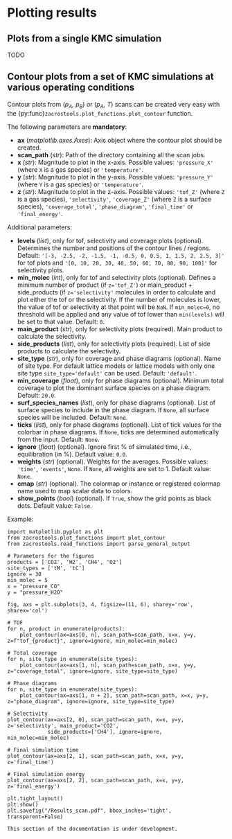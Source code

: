 # Plotting results

## Plots from a single KMC simulation

TODO

## Contour plots from a set of KMC simulations at various operating conditions

Contour plots from (*p<sub>A</sub>, p<sub>B</sub>*) or (*p<sub>A</sub>, T*) scans can be created very easy with the 
{py:func}`zacrostools.plot_functions.plot_contour` function. 

The following parameters are **mandatory**:
- **ax** (*matplotlib.axes.Axes*): Axis object where the contour plot should be created.
- **scan_path** (*str*): Path of the directory containing all the scan jobs.
- **x** (*str*): Magnitude to plot in the x-axis. Possible values: `'pressure_X'` (where `X` is a gas species) or 
`'temperature'`.
- **y** (*str*): Magnitude to plot in the y-axis. Possible values: `'pressure_Y'` (where `Y` is a gas species) or 
`'temperature'`.
- **z** (*str*): Magnitude to plot in the z-axis. Possible values: `'tof_Z'` (where `Z` is a gas species), 
`'selectivity'`, `'coverage_Z'` (where `Z` is a surface species), `'coverage_total'`, `'phase_diagram'`, `'final_time'` 
or `'final_energy'`.


Additional parameters:
- **levels** (*list*), only for tof, selectivity and coverage plots (optional). Determines the number and positions of 
the contour lines / regions. Default: `'[-3, -2.5, -2, -1.5, -1, -0.5, 0, 0.5, 1, 1.5, 2, 2.5, 3]'` for tof plots and 
`'[0, 10, 20, 30, 40, 50, 60, 70, 80, 90, 100]'` for selectivity plots.
- **min_molec** (*int*), only for tof and selectivity plots (optional). Defines a minimum number of product 
(if `z='tof_Z'`) or main_product + side_products (if `z='selectivity'` molecules in order to calculate and plot 
either the tof or the selectivity. If the number of molecules is lower, the value of tof or selectivity at that point 
will be `NaN`. If `min_molec=0`, no threshold will be applied and any value of tof lower than `min(levels)` will be 
set to that value. Default: `0`.
- **main_product** (*str*), only for selectivity plots (required). Main product to calculate the selectivity.
- **side_products** (*list*), only for selectivity plots (required). List of side products to calculate the selectivity.
- **site_type** (*str*), only for coverage and phase diagrams (optional). Name of site type. For default lattice models 
or lattice models with only one site type `site_type='default'` can be used. Default: `'default'`.
- **min_coverage** (*float*), only for phase diagrams (optional). Minimum total coverage to plot the dominant surface 
species on a phase diagram. Default: `20.0`.
- **surf_species_names** (*list*), only for phase diagrams (optional). List of surface species to include in the phase 
diagram. If `None`, all surface species will be included. Default: `None`.
- **ticks** (*list*), only for phase diagrams (optional). List of tick values for the colorbar in phase diagrams. If 
`None`, ticks are determined automatically from the input. Default: `None`.
- **ignore** (*float*) (optional). Ignore first % of simulated time, i.e., equilibration (in %). Default value: `0.0`.
- **weights** (*str*) (optional). Weights for the averages. Possible values: `'time'`, `'events'`, `None`. If `None`, 
all weights are set to 1. Default value: `None`.
- **cmap** (*str*) (optional). The colormap or instance or registered colormap name used to map scalar data to colors.
- **show_points** (*bool*) (optional). If `True`, show the grid points as black dots. Default value: `False`.

Example:

    import matplotlib.pyplot as plt
    from zacrostools.plot_functions import plot_contour
    from zacrostools.read_functions import parse_general_output

    # Parameters for the figures
    products = ['CO2', 'H2', 'CH4', 'O2']
    site_types = ['tM', 'tC']
    ignore = 30
    min_molec = 5
    x = "pressure_CO"
    y = "pressure_H2O"
    
    fig, axs = plt.subplots(3, 4, figsize=(11, 6), sharey='row', sharex='col')

    # TOF
    for n, product in enumerate(products):
        plot_contour(ax=axs[0, n], scan_path=scan_path, x=x, y=y, z=f"tof_{product}", ignore=ignore, min_molec=min_molec)

    # Total coverage
    for n, site_type in enumerate(site_types):
        plot_contour(ax=axs[1, n], scan_path=scan_path, x=x, y=y, z="coverage_total", ignore=ignore, site_type=site_type)
    
    # Phase diagrams
    for n, site_type in enumerate(site_types):
        plot_contour(ax=axs[1, n + 2], scan_path=scan_path, x=x, y=y, z="phase_diagram", ignore=ignore, site_type=site_type)
    
    # Selectivity
    plot_contour(ax=axs[2, 0], scan_path=scan_path, x=x, y=y, z='selectivity', main_product='CO2',
                 side_products=['CH4'], ignore=ignore, min_molec=min_molec)
    
    # Final simulation time
    plot_contour(ax=axs[2, 1], scan_path=scan_path, x=x, y=y, z='final_time')

    # Final simulation energy
    plot_contour(ax=axs[2, 2], scan_path=scan_path, x=x, y=y, z='final_energy')

    plt.tight_layout()
    plt.show()
    plt.savefig("/Results_scan.pdf", bbox_inches='tight', transparent=False)


```{warning}
This section of the documentation is under development. 
```